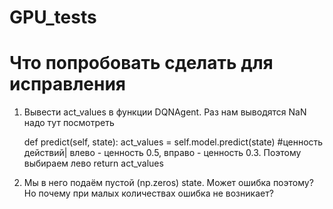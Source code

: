 # GPU_tests

# Что попробовать сделать для исправления

1. Вывести act_values в функции DQNAgent. Раз нам выводятся NaN надо тут посмотреть


   def predict(self, state):
        act_values = self.model.predict(state) #ценность действий| влево - ценность 0.5, вправо - ценность 0.3. Поэтому выбираем лево
        return act_values


2. Мы в него подаём пустой (np.zeros) state. Может ошибка поэтому? Но почему при малых количествах ошибка не возникает?
